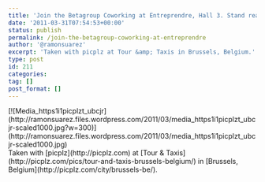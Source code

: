 ```yaml
---
title: 'Join the Betagroup Coworking at Entreprendre, Hall 3. Stand ready :)'
date: '2011-03-31T07:54:53+00:00'
status: publish
permalink: /join-the-betagroup-coworking-at-entreprendre
author: '@ramonsuarez'
excerpt: 'Taken with picplz at Tour &amp; Taxis in Brussels, Belgium.'
type: post
id: 211
categories:
tag: []
post_format: []
---
```

<div class="p_embed p_image_embed">[![Media_https1i1picplzt_ubcjr](http://ramonsuarez.files.wordpress.com/2011/03/media_https1i1picplzt_ubcjr-scaled1000.jpg?w=300)](http://ramonsuarez.files.wordpress.com/2011/03/media_https1i1picplzt_ubcjr-scaled1000.jpg)</div>Taken with [picplz](http://picplz.com) at [Tour &amp; Taxis](http://picplz.com/pics/tour-and-taxis-brussels-belgium/) in [Brussels, Belgium](http://picplz.com/city/brussels-be/).